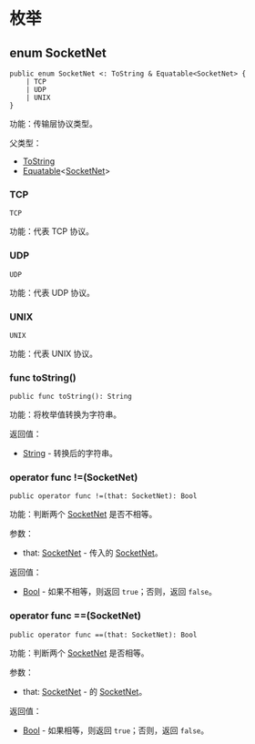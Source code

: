 # 枚举

## enum SocketNet

```cangjie
public enum SocketNet <: ToString & Equatable<SocketNet> {
    | TCP
    | UDP
    | UNIX
}
```

功能：传输层协议类型。

父类型：

- [ToString](../../core/core_package_api/core_package_interfaces.md#interface-tostring)
- [Equatable](../../core/core_package_api/core_package_interfaces.md#interface-equatablet)\<[SocketNet](#enum-socketnet)>

### TCP

```cangjie
TCP
```

功能：代表 TCP 协议。

### UDP

```cangjie
UDP
```

功能：代表 UDP 协议。

### UNIX

```cangjie
UNIX
```

功能：代表 UNIX 协议。

### func toString()

```cangjie
public func toString(): String
```

功能：将枚举值转换为字符串。

返回值：

- [String](../../core/core_package_api/core_package_structs.md#struct-string) - 转换后的字符串。

### operator func !=(SocketNet)

```cangjie
public operator func !=(that: SocketNet): Bool
```

功能：判断两个 [SocketNet](net_package_enums.md#enum-socketnet) 是否不相等。

参数：

- that: [SocketNet](net_package_enums.md#enum-socketnet) - 传入的 [SocketNet](net_package_enums.md#enum-socketnet)。

返回值：

- [Bool](../../core/core_package_api/core_package_intrinsics.md#bool) - 如果不相等，则返回 `true`；否则，返回 `false`。

### operator func ==(SocketNet)

```cangjie
public operator func ==(that: SocketNet): Bool
```

功能：判断两个 [SocketNet](net_package_enums.md#enum-socketnet) 是否相等。

参数：

- that: [SocketNet](net_package_enums.md#enum-socketnet) - 的 [SocketNet](net_package_enums.md#enum-socketnet)。

返回值：

- [Bool](../../core/core_package_api/core_package_intrinsics.md#bool) - 如果相等，则返回 `true`；否则，返回 `false`。
